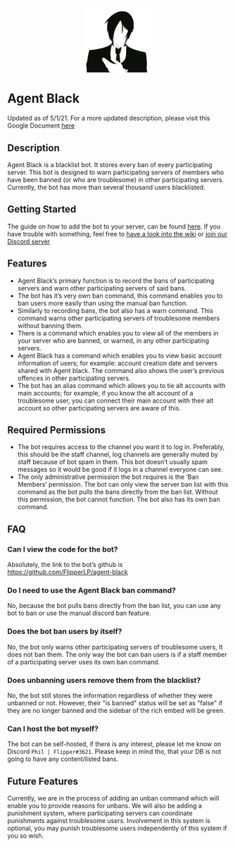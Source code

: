 <div align="center">
  <img width="30%" src="/assets/agentBlack.jpg">
</div>

# Agent Black

Updated as of 5/1/21. For a more updated description, please visit this Google Document [here](https://docs.google.com/document/d/1MEMJnkhO5lUFcZvE28PQ-e8SljSnKvh3I1MML_ZTZMk/edit)

## Description

Agent Black is a blacklist bot. It stores every ban of every participating server. This bot is designed to warn participating servers of members who have been banned (or who are troublesome) in other participating servers. Currently, the bot has more than several thousand users blacklisted.

## Getting Started

The guide on how to add the bot to your server, can be found [here](https://github.com/FlippedCode/agent-black/wiki/Bot---Getting-Started). If you have trouble with something, feel free to [have a look into the wiki](https://github.com/FlippedCode/agent-black/wiki) or [join our Discord server](https://discord.gg/QhfnAWgEMS)

## Features

- Agent Black’s primary function is to record the bans of participating servers and warn other participating servers of said bans.
- The bot has it’s very own ban command, this command enables you to ban users more easily than using the manual ban function.
- Similarly to recording bans, the bot also has a warn command. This command warns other participating servers of troublesome members without banning them.
- There is a command which enables you to view all of the members in your server who are banned, or warned, in any other participating servers.
- Agent Black has a command which enables you to view basic account information of users; for example: account creation date and servers shared with Agent black. The command also shows the user’s previous offences in other participating servers.
- The bot has an alias command which allows you to tie alt accounts with main accounts; for example, if you know the alt account of a troublesome user, you can connect their main account with their alt account so other participating servers are aware of this.

## Required Permissions

- The bot requires access to the channel you want it to log in. Preferably, this should be the staff channel, log channels are generally muted by staff because of bot spam in them. This bot doesn’t usually spam messages so it would be good if it logs in a channel everyone can see.
- The only administrative permission the bot requires is the ‘Ban Members’ permission. The bot can only view the server ban list with this command as the bot pulls the bans directly from the ban list. Without this permission, the bot cannot function. The bot also has its own ban command.

## FAQ

### Can I view the code for the bot?

Absolutely, the link to the bot’s github is <https://github.com/FlipperLP/agent-black>

### Do I need to use the Agent Black ban command?

No, because the bot pulls bans directly from the ban list, you can use any bot to ban or use the manual discord ban feature.

### Does the bot ban users by itself?

No, the bot only warns other participating servers of troublesome users, It does not ban them. The only way the bot can ban users is if a staff member of a participating server uses its own ban command.

### Does unbanning users remove them from the blacklist?

No, the bot still stores the information regardless of whether they were unbanned or not. However, their "is banned" status will be set as "false" if they are no longer banned and the sidebar of the rich embed will be green.

### Can I host the bot myself?

The bot can be self-hosted, if there is any interest, please let me know on Discord `Phil | Flipper#3621`. Please keep in mind tho, that your DB is not going to have any content/listed bans.

## Future Features

Currently, we are in the process of adding an unban command which will enable you to provide reasons for unbans.
We will also be adding a punishment system, where participating servers can coordinate punishments against troublesome users. Involvement in this system is optional, you may punish troublesome users independently of this system if you so wish.

